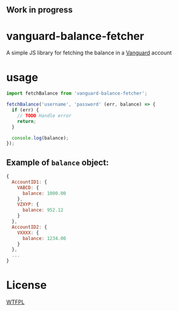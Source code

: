 ## Work in progress

# vanguard-balance-fetcher
A simple JS library for fetching the balance in a [Vanguard](https://investor.vanguard.com) account

# usage

```js
import fetchBalance from 'vanguard-balance-fetcher';

fetchBalance('username', 'password' (err, balance) => {
  if (err) {
    // TODO Handle error
    return;
  }

  console.log(balance);
});
```

## Example of `balance` object:
```js
{
  AccountID1: {
    VABCD: {
      balance: 1000.00
    },
    VZXYP: {
      balance: 952.12
    }
  },
  AccountID2: {
    VXXXX: {
      balance: 1234.00
    }
  },
  ...
}
```

# License

[WTFPL](http://www.wtfpl.net)
